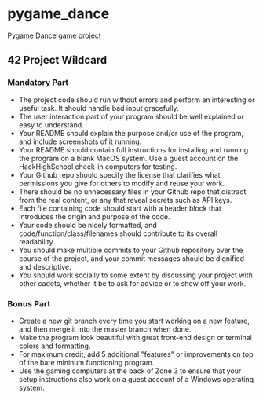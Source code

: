 # pygame_dance

Pygame Dance game project

## 42 Project Wildcard

### Mandatory Part

- The project code should run without errors and perform an interesting or useful task. It should handle bad input gracefully.
- The user interaction part of your program should be well explained or easy to understand.
- Your README should explain the purpose and/or use of the program, and include screenshots of it running.
- Your README should contain full instructions for installing and running the program on a blank MacOS system. Use a guest account on the HackHighSchool check-in computers for testing.
- Your Github repo should specify the license that clarifies what permissions you give for others to modify and reuse your work.
- There should be no unnecessary files in your Github repo that distract from the real content, or any that reveal secrets such as API keys.
- Each file containing code should start with a header block that introduces the origin and purpose of the code.
- Your code should be nicely formatted, and code/function/class/filenames should contribute to its overall readability.
- You should make multiple commits to your Github repository over the course of the project, and your commit messages should be dignified and descriptive.
- You should work socially to some extent by discussing your project with other cadets, whether it be to ask for advice or to show off your work.

### Bonus Part

- Create a new git branch every time you start working on a new feature, and then merge it into the master branch when done.
- Make the program look beautiful with great front-end design or terminal colors and formatting.
- For maximum credit, add 5 additional "features" or improvements on top of the bare mininum functioning program.
- Use the gaming computers at the back of Zone 3 to ensure that your setup instructions also work on a guest account of a Windows operating system.
